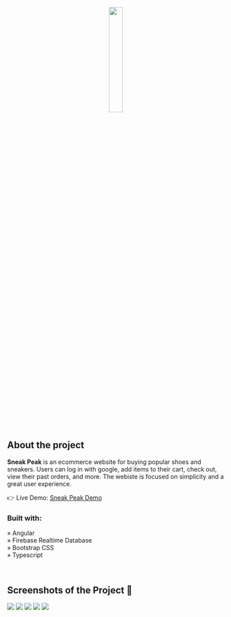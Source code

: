 <div  align='center'><img style="width:25%;border-radius: 30%" src='https://github.com/RuneMyrskog/SneakPeak/assets/48970872/fc9f6751-8201-43e4-befb-eb6c92a62dcc'/></div>

<h2>About the project</h2>

<p><b>Sneak Peak</b> is an ecommerce website for buying popular shoes and sneakers. Users can log in with google, add items to their cart, check out, view their past orders, and more. The webiste is focused on simplicity and a great user experience. <br/>
</p>

👉 Live Demo: <a href='https://ecommerce-c0ccd.web.app/'>Sneak Peak Demo</a>

<h3>Built with:</h3>

» Angular <br>
» Firebase Realtime Database <br>
» Bootstrap CSS <br>
» Typescript <br>

<br>

<h2>Screenshots of the Project 📸</h2>

<img src="https://github.com/RuneMyrskog/SneakPeak/assets/48970872/d51eba97-a544-477b-bed5-b6adbdd99c13"/>
<img src="https://github.com/RuneMyrskog/SneakPeak/assets/48970872/57c0da15-d442-4daa-88ce-12203e486e10"/>
<img src="https://github.com/RuneMyrskog/SneakPeak/assets/48970872/823cf8aa-8ee7-4e41-a19c-198de1f2ab64"/>
<img src="https://github.com/RuneMyrskog/SneakPeak/assets/48970872/69817245-c669-4fcd-a05f-36000b8cb7c5"/>
<img src="https://github.com/RuneMyrskog/SneakPeak/assets/48970872/87be0822-4fdb-45b5-b6b8-3292d7e58926"/>

